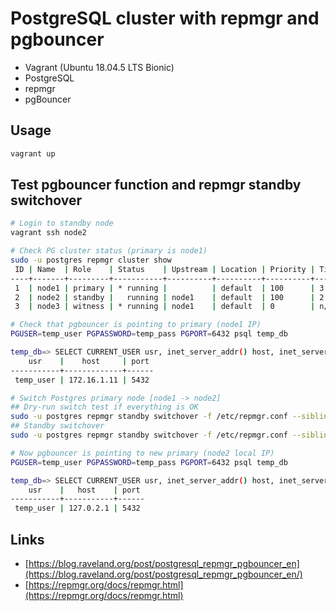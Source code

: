 # PostgreSQL cluster with repmgr and pgbouncer 
* Vagrant (Ubuntu 18.04.5 LTS Bionic)
* PostgreSQL
* repmgr
* pgBouncer

## Usage
```sh
vagrant up
```

## Test pgbouncer function and repmgr standby switchover
```sh
# Login to standby node
vagrant ssh node2

# Check PG cluster status (primary is node1)
sudo -u postgres repmgr cluster show
 ID | Name  | Role    | Status    | Upstream | Location | Priority | Timeline | Connection string
----+-------+---------+-----------+----------+----------+----------+----------+---------------------------------------------------------------
 1  | node1 | primary | * running |          | default  | 100      | 3        | host=172.16.1.11 dbname=repmgr user=repmgr  connect_timeout=2
 2  | node2 | standby |   running | node1    | default  | 100      | 2        | host=172.16.1.12 dbname=repmgr user=repmgr  connect_timeout=2
 3  | node3 | witness | * running | node1    | default  | 0        | n/a      | host=172.16.1.13 dbname=repmgr user=repmgr  connect_timeout=2

# Check that pgbouncer is pointing to primary (node1 IP)
PGUSER=temp_user PGPASSWORD=temp_pass PGPORT=6432 psql temp_db

temp_db=> SELECT CURRENT_USER usr, inet_server_addr() host, inet_server_port() port;
    usr    |    host     | port
-----------+-------------+------
 temp_user | 172.16.1.11 | 5432

# Switch Postgres primary node [node1 -> node2]
## Dry-run switch test if everything is OK
sudo -u postgres repmgr standby switchover -f /etc/repmgr.conf --siblings-follow --dry-run
## Standby switchover
sudo -u postgres repmgr standby switchover -f /etc/repmgr.conf --siblings-follow

# Now pgbouncer is pointing to new primary (node2 local IP)
PGUSER=temp_user PGPASSWORD=temp_pass PGPORT=6432 psql temp_db

temp_db=> SELECT CURRENT_USER usr, inet_server_addr() host, inet_server_port() port;
    usr    |   host    | port
-----------+-----------+------
 temp_user | 127.0.2.1 | 5432
 ```

## Links
* [https://blog.raveland.org/post/postgresql_repmgr_pgbouncer_en](https://blog.raveland.org/post/postgresql_repmgr_pgbouncer_en/)
* [https://repmgr.org/docs/repmgr.html](https://repmgr.org/docs/repmgr.html)
